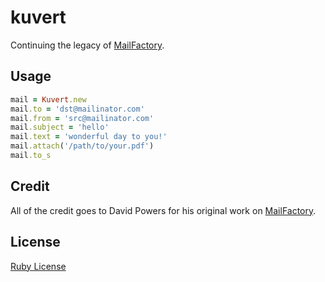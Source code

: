 kuvert
======

Continuing the legacy of [MailFactory][1].

## Usage

```ruby
mail = Kuvert.new
mail.to = 'dst@mailinator.com'
mail.from = 'src@mailinator.com'
mail.subject = 'hello'
mail.text = 'wonderful day to you!'
mail.attach('/path/to/your.pdf')
mail.to_s
```

## Credit

All of the credit goes to David Powers for his original
work on [MailFactory][1].

## License

[Ruby License][2]

[1]: http://rubygems.org/gems/mailfactory
[2]: https://www.ruby-lang.org/en/about/license.txt
